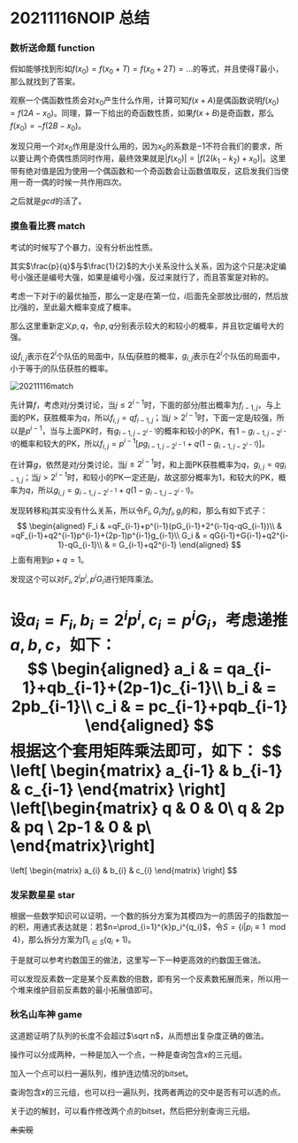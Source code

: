 # 20211116NOIP 总结

### 数析送命题 function

假如能够找到形如$f(x_0)=f(x_0+T)=f(x_0+2T)=\dots$的等式，并且使得$T$最小，那么就找到了答案。

观察一个偶函数性质会对$x_0$产生什么作用，计算可知$f(x+A)$是偶函数说明$f(x_0)=f(2A-x_0)$。同理，算一下给出的奇函数性质，如果$f(x+B)$是奇函数，那么$f(x_0)=-f(2B-x_0)$。

发现只用一个对$x_0$作用是没什么用的，因为$x_0$的系数是$-1$不符合我们的要求，所以要让两个奇偶性质同时作用，最终效果就是$|f(x_0)|=|f(2(k_1-k_2)+x_0)|$。这里带有绝对值是因为使用一个偶函数和一个奇函数会让函数值取反，这启发我们当使用一奇一偶的时候一共作用四次。

之后就是$gcd$的活了。

### 摸鱼看比赛 match

考试的时候写了个暴力，没有分析出性质。

其实$\frac{p}{q}$与$\frac{1}{2}$的大小关系没什么关系，因为这个只是决定编号小强还是编号大强，如果是编号小强，反过来就行了，而且答案是对称的。

考虑一下对于$i$的最优抽签，那么一定是$i$在第一位，$i$后面先全部放比$i$弱的，然后放比$i$强的，至此最大概率变成了概率。

那么这里重新定义$p,q$，令$p,q$分别表示较大的和较小的概率，并且钦定编号大的强。

设$f_{i,j}$表示在$2^i$个队伍的局面中，队伍$j$获胜的概率，$g_{i,j}$表示在$2^i$个队伍的局面中，小于等于$j$的队伍获胜的概率。

![20211116match](https://github.com/jiangruizhang/Summary/blob/main/20211116match.png)

先计算$f$，考虑对$j$分类讨论，当$j\le 2^{i-1}$时，下面的部分$j$胜出概率为$f_{i-1,j}$，与上面的PK，获胜概率为$q$，所以$f_{i,j}=qf_{i-1,j}$；当$j>2^{i-1}$时，下面一定是$j$较强，所以是$p^{i-1}$，当与上面PK时，有$g_{i-1,j-2^{i-1}}$的概率和较小的PK，有$1-g_{i-1,j-2^{i-1}}$的概率和较大的PK，所以$f_{i,j}=p^{i-1}[pg_{i-1,j-2^{i-1}}+q(1-g_{i-1,j-2^{i-1}})]$。

在计算$g$，依然是对$j$分类讨论，当$j \le 2^{i-1}$时，和上面PK获胜概率为$q$，$g_{i,j}=qg_{i-1,j}$；当$j > 2^{i-1}$时，和较小的PK一定还是$j$，故这部分概率为$1$，和较大的PK，概率为$q$，所以$g_{i,j}=g_{i-1,j-2^{i-1}}+q(1-g_{i-1,j-2^{i-1}})$。

发现转移和$j$其实没有什么关系，所以令$F_i,G_i$为$f_i,g_i$的和，那么有如下式子：
$$
\begin{aligned}
F_i & =qF_{i-1}+p^{i-1}(pG_{i-1}+2^{i-1}q-qG_{i-1})\\
 & =qF_{i-1}+q2^{i-1}p^{i-1}+(2p-1)p^{i-1}g_{i-1}\\
G_i & = qG{i-1}+G{i-1}+q2^{i-1}-qG_{i-1}\\
 & = G_{i-1}+q2^{i-1}
\end{aligned}
$$
上面有用到$p+q=1$。

发现这个可以对$F_i,2^ip^i,p^iG_i$进行矩阵乘法。

设$a_i=F_i,b_i=2^ip^i,c_i=p^iG_i$，考虑递推$a,b,c$，如下：
$$
\begin{aligned}
a_i & = qa_{i-1}+qb_{i-1}+(2p-1)c_{i-1}\\
b_i & = 2pb_{i-1}\\
c_i & = pc_{i-1}+pqb_{i-1}
\end{aligned}
$$
根据这个套用矩阵乘法即可，如下：
$$
\left[ \begin{matrix}
a_{i-1} & b_{i-1} & c_{i-1}
\end{matrix} \right]
\left[\begin{matrix}
q & 0 & 0\\
q & 2p & pq \\
2p-1 & 0 & p\\
\end{matrix}\right]
=
\left[ \begin{matrix}
a_{i} & b_{i} & c_{i}
\end{matrix} \right]
$$

### 发呆数星星 star

根据一些数学知识可以证明，一个数的拆分方案为其模四为一的质因子的指数加一的积，用通式表达就是：若$n=\prod_{i=1}^{k}p_i^{q_i}$，令$S=\{i|p_i\equiv1\mod 4\}$，那么拆分方案为$\prod_{i\in S}(q_i+1)$。

于是就可以参考约数国王的做法，这里写一下一种更高效的约数国王做法。

可以发现反素数一定是某个反素数的倍数，即有另一个反素数拓展而来，所以用一个堆来维护目前反素数的最小拓展值即可。

### 秋名山车神 game

这道题证明了队列的长度不会超过$\sqrt n$，从而想出复杂度正确的做法。

操作可以分成两种，一种是加入一个点，一种是查询包含$x$的三元组。

加入一个点可以扫一遍队列，维护连边情况的bitset。

查询包含$x$的三元组，也可以扫一遍队列，找两者两边的交中是否有可以选的点。

关于边的解封，可以看作修改两个点的bitset，然后把分别查询三元组。

~~未实现~~

